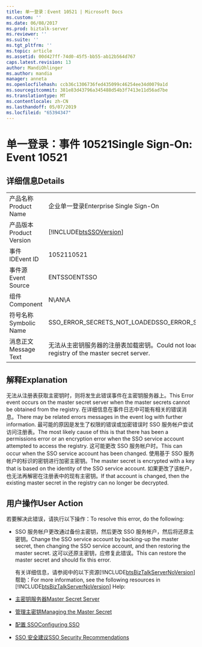 ```yaml
---
title: 单一登录：Event 10521 | Microsoft Docs
ms.custom: ''
ms.date: 06/08/2017
ms.prod: biztalk-server
ms.reviewer: ''
ms.suite: ''
ms.tgt_pltfrm: ''
ms.topic: article
ms.assetid: 00d427ff-74d0-45f5-bb55-ab12b564d767
caps.latest.revision: 13
author: MandiOhlinger
ms.author: mandia
manager: anneta
ms.openlocfilehash: ccb36c1306736fed435099c46254ee34d0079a1d
ms.sourcegitcommit: 381e83d43796a345488d54b3f7413e11d56ad7be
ms.translationtype: MT
ms.contentlocale: zh-CN
ms.lasthandoff: 05/07/2019
ms.locfileid: "65394347"
---
```

# <a name="single-sign-on-event-10521"></a><span data-ttu-id="9f78b-102">单一登录：事件 10521</span><span class="sxs-lookup"><span data-stu-id="9f78b-102">Single Sign-On: Event 10521</span></span>
## <a name="details"></a><span data-ttu-id="9f78b-103">详细信息</span><span class="sxs-lookup"><span data-stu-id="9f78b-103">Details</span></span>  

|                 |                                                                       |
|-----------------|-----------------------------------------------------------------------|
|  <span data-ttu-id="9f78b-104">产品名称</span><span class="sxs-lookup"><span data-stu-id="9f78b-104">Product Name</span></span>   |                       <span data-ttu-id="9f78b-105">企业单一登录</span><span class="sxs-lookup"><span data-stu-id="9f78b-105">Enterprise Single Sign-On</span></span>                       |
| <span data-ttu-id="9f78b-106">产品版本</span><span class="sxs-lookup"><span data-stu-id="9f78b-106">Product Version</span></span> |      [!INCLUDE[btsSSOVersion](../includes/btsssoversion-md.md)]       |
|    <span data-ttu-id="9f78b-107">事件 ID</span><span class="sxs-lookup"><span data-stu-id="9f78b-107">Event ID</span></span>     |                                 <span data-ttu-id="9f78b-108">10521</span><span class="sxs-lookup"><span data-stu-id="9f78b-108">10521</span></span>                                 |
|  <span data-ttu-id="9f78b-109">事件源</span><span class="sxs-lookup"><span data-stu-id="9f78b-109">Event Source</span></span>   |                                <span data-ttu-id="9f78b-110">ENTSSO</span><span class="sxs-lookup"><span data-stu-id="9f78b-110">ENTSSO</span></span>                                 |
|    <span data-ttu-id="9f78b-111">组件</span><span class="sxs-lookup"><span data-stu-id="9f78b-111">Component</span></span>    |                                  <span data-ttu-id="9f78b-112">N\A</span><span class="sxs-lookup"><span data-stu-id="9f78b-112">N\A</span></span>                                  |
|  <span data-ttu-id="9f78b-113">符号名称</span><span class="sxs-lookup"><span data-stu-id="9f78b-113">Symbolic Name</span></span>  |                     <span data-ttu-id="9f78b-114">SSO_ERROR_SECRETS_NOT_LOADED</span><span class="sxs-lookup"><span data-stu-id="9f78b-114">SSO_ERROR_SECRETS_NOT_LOADED</span></span>                      |
|  <span data-ttu-id="9f78b-115">消息正文</span><span class="sxs-lookup"><span data-stu-id="9f78b-115">Message Text</span></span>   | <span data-ttu-id="9f78b-116">无法从主密钥服务器的注册表加载密钥。</span><span class="sxs-lookup"><span data-stu-id="9f78b-116">Could not load secrets from the registry of the master secret server.</span></span> |

## <a name="explanation"></a><span data-ttu-id="9f78b-117">解释</span><span class="sxs-lookup"><span data-stu-id="9f78b-117">Explanation</span></span>  
 <span data-ttu-id="9f78b-118">无法从注册表获取主密钥时，则将发生此错误事件在主密钥服务器上。</span><span class="sxs-lookup"><span data-stu-id="9f78b-118">This Error event occurs on the master secret server when the master secrets cannot be obtained from the registry.</span></span> <span data-ttu-id="9f78b-119">在详细信息在事件日志中可能有相关的错误消息。</span><span class="sxs-lookup"><span data-stu-id="9f78b-119">There may be related errors messages in the event log with further information.</span></span> <span data-ttu-id="9f78b-120">最可能的原因是发生了权限的错误或加密错误时 SSO 服务帐户尝试访问注册表。</span><span class="sxs-lookup"><span data-stu-id="9f78b-120">The most likely cause of this is that there has been a permissions error or an encryption error when the SSO service account attempted to access the registry.</span></span> <span data-ttu-id="9f78b-121">这可能更改 SSO 服务帐户时。</span><span class="sxs-lookup"><span data-stu-id="9f78b-121">This can occur when the SSO service account has been changed.</span></span> <span data-ttu-id="9f78b-122">使用基于 SSO 服务帐户的标识的密钥进行加密主密钥。</span><span class="sxs-lookup"><span data-stu-id="9f78b-122">The master secret is encrypted with a key that is based on the identity of the SSO service account.</span></span> <span data-ttu-id="9f78b-123">如果更改了该帐户，也无法再解密在注册表中的现有主密钥。</span><span class="sxs-lookup"><span data-stu-id="9f78b-123">If that account is changed, then the existing master secret in the registry can no longer be decrypted.</span></span>  

## <a name="user-action"></a><span data-ttu-id="9f78b-124">用户操作</span><span class="sxs-lookup"><span data-stu-id="9f78b-124">User Action</span></span>  
 <span data-ttu-id="9f78b-125">若要解决此错误，请执行以下操作：</span><span class="sxs-lookup"><span data-stu-id="9f78b-125">To resolve this error, do the following:</span></span>  

- <span data-ttu-id="9f78b-126">SSO 服务帐户更改通过备份主密钥，然后更改 SSO 服务帐户，然后将还原主密钥。</span><span class="sxs-lookup"><span data-stu-id="9f78b-126">Change the SSO service account by backing-up the master secret, then changing the SSO service account, and then restoring the master secret.</span></span> <span data-ttu-id="9f78b-127">这可以还原主密钥，应修复此错误。</span><span class="sxs-lookup"><span data-stu-id="9f78b-127">This can restore the master secret and should fix this error.</span></span>  

  <span data-ttu-id="9f78b-128">有关详细信息，请参阅中的以下资源[!INCLUDE[btsBizTalkServerNoVersion](../includes/btsbiztalkservernoversion-md.md)]帮助：</span><span class="sxs-lookup"><span data-stu-id="9f78b-128">For more information, see the following resources in [!INCLUDE[btsBizTalkServerNoVersion](../includes/btsbiztalkservernoversion-md.md)] Help:</span></span>  

- [<span data-ttu-id="9f78b-129">主密钥服务器</span><span class="sxs-lookup"><span data-stu-id="9f78b-129">Master Secret Server</span></span>](../core/master-secret-server.md)  

- [<span data-ttu-id="9f78b-130">管理主密钥</span><span class="sxs-lookup"><span data-stu-id="9f78b-130">Managing the Master Secret</span></span>](../core/managing-the-master-secret.md)  

- [<span data-ttu-id="9f78b-131">配置 SSO</span><span class="sxs-lookup"><span data-stu-id="9f78b-131">Configuring SSO</span></span>](../core/configuring-sso.md)  

- [<span data-ttu-id="9f78b-132">SSO 安全建议</span><span class="sxs-lookup"><span data-stu-id="9f78b-132">SSO Security Recommendations</span></span>](../core/sso-security-recommendations.md)
